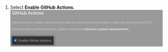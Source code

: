 1. Select **Enable GitHub Actions**. ![Checkbox to Enable GitHub Actions](/assets/images/enterprise/management-console/enable-github-actions.png)
